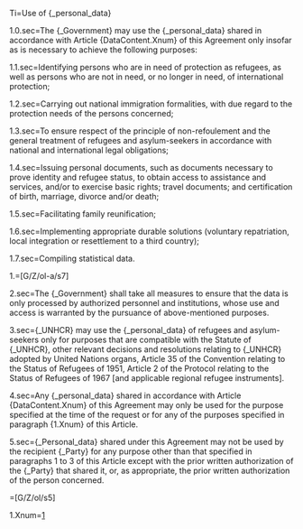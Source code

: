 Ti=Use of {_personal_data}

1.0.sec=The {_Government} may use the {_personal_data} shared in accordance with Article {DataContent.Xnum} of this Agreement only insofar as is necessary to achieve the following purposes:

1.1.sec=Identifying persons who are in need of protection as refugees, as well as persons who are not in need, or no longer in need, of international protection;

1.2.sec=Carrying out national immigration formalities, with due regard to the protection needs of the persons concerned;

1.3.sec=To ensure respect of the principle of non-refoulement and the general treatment of refugees and asylum-seekers in accordance with national and international legal obligations;

1.4.sec=Issuing personal documents, such as documents necessary to prove identity and refugee status, to obtain access to assistance and services, and/or to exercise basic rights; travel documents; and certification of birth, marriage, divorce and/or death;

1.5.sec=Facilitating family reunification;

1.6.sec=Implementing appropriate durable solutions (voluntary repatriation, local integration or resettlement to a third country);

1.7.sec=Compiling statistical data.

1.=[G/Z/ol-a/s7]

2.sec=The {_Government} shall take all measures to ensure that the data is only processed by authorized personnel and institutions, whose use and access is warranted by the pursuance of above-mentioned purposes.

3.sec={_UNHCR} may use the {_personal_data} of refugees and asylum-seekers only for purposes that are compatible with the Statute of {_UNHCR}, other relevant decisions and resolutions relating to {_UNHCR} adopted by United Nations organs, Article 35 of the Convention relating to the Status of Refugees of 1951, Article 2 of the Protocol relating to the Status of Refugees of 1967 [and applicable regional refugee instruments].

4.sec=Any {_personal_data} shared in accordance with Article {DataContent.Xnum} of this Agreement may only be used for the purpose specified at the time of the request or for any of the purposes specified in paragraph {1.Xnum} of this Article.

5.sec={_Personal_data} shared under this Agreement may not be used by the recipient {_Party} for any purpose other than that specified in paragraphs 1 to 3 of this Article except with the prior written authorization of the {_Party} that shared it, or, as appropriate, the prior written authorization of the person concerned.

=[G/Z/ol/s5]

1.Xnum=<a href="#DataUse.1.sec" class="xref">1</a>
